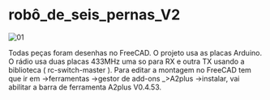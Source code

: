 # robô_de_seis_pernas_V2

![01](https://user-images.githubusercontent.com/91432403/134821719-dcd5efa6-6e85-413e-8c2f-1763a2f05c20.jpg)

Todas peças foram desenhas no FreeCAD.
O projeto usa as placas Arduino.
O rádio usa duas placas 433MHz uma so para RX e outra TX usando a biblioteca ( rc-switch-master ).
Para editar a montagem no FreeCAD tem que ir em ->ferramentas ->gestor de add-ons _>A2plus ->instalar, vai abilitar a barra de ferramenta A2plus V0.4.53.



